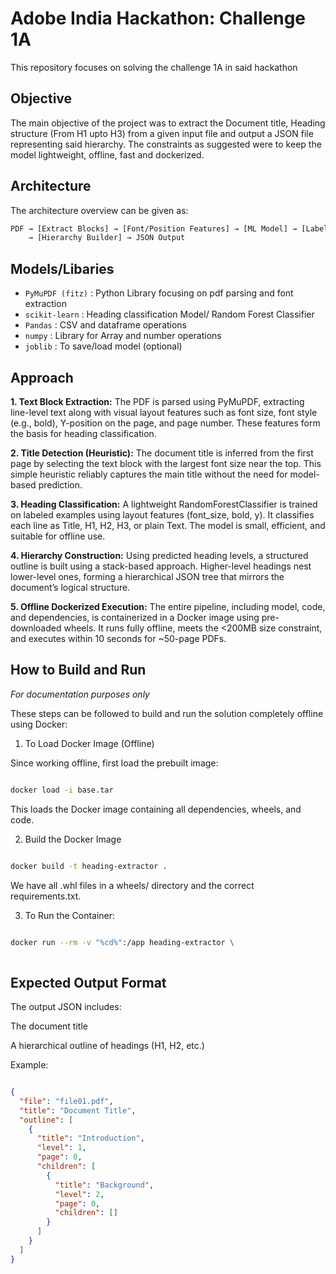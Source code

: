 # Adobe India Hackathon: Challenge 1A

This repository focuses on solving the challenge 1A in said hackathon

## Objective

The main objective of the project was to extract the Document title, Heading structure (From H1 upto H3) from a given input file and output a JSON file representing said hierarchy. 
The constraints as suggested were to keep the model lightweight, offline, fast and dockerized.

## Architecture

The architecture overview can be given as:

```bash
PDF → [Extract Blocks] → [Font/Position Features] → [ML Model] → [Label H1/H2/...]
    → [Hierarchy Builder] → JSON Output
```

## Models/Libaries

* `PyMuPDF (fitz)` : Python Library focusing on pdf parsing and font extraction
* `scikit-learn` : Heading classification Model/ Random Forest Classifier
* `Pandas` : CSV and dataframe operations
* `numpy` : Library for Array and number operations
* `joblib` : To save/load model (optional)

## Approach

**1. Text Block Extraction:**
The PDF is parsed using PyMuPDF, extracting line-level text along with visual layout features such as font size, font style (e.g., bold), Y-position on the page, and page number. These features form the basis for heading classification.

**2. Title Detection (Heuristic):**
The document title is inferred from the first page by selecting the text block with the largest font size near the top. This simple heuristic reliably captures the main title without the need for model-based prediction.

**3. Heading Classification:**
A lightweight RandomForestClassifier is trained on labeled examples using layout features (font_size, bold, y). It classifies each line as Title, H1, H2, H3, or plain Text. The model is small, efficient, and suitable for offline use.

**4. Hierarchy Construction:**
Using predicted heading levels, a structured outline is built using a stack-based approach. Higher-level headings nest lower-level ones, forming a hierarchical JSON tree that mirrors the document’s logical structure.

**5. Offline Dockerized Execution:**
The entire pipeline, including model, code, and dependencies, is containerized in a Docker image using pre-downloaded wheels. It runs fully offline, meets the <200MB size constraint, and executes within 10 seconds for ~50-page PDFs.

## How to Build and Run

*For documentation purposes only*

These steps can be followed to build and run the solution completely offline using Docker:

1. To Load Docker Image (Offline)

Since working offline, first load the prebuilt image:

``` bash

docker load -i base.tar

```
This loads the Docker image containing all dependencies, wheels, and code.

2. Build the Docker Image

``` bash

docker build -t heading-extractor .

```

We have all .whl files in a wheels/ directory and the correct requirements.txt.


3. To Run the Container:

``` bash

docker run --rm -v "%cd%":/app heading-extractor \
  

```



## Expected Output Format
The output JSON includes:

The document title

A hierarchical outline of headings (H1, H2, etc.)

Example:

```json

{
  "file": "file01.pdf",
  "title": "Document Title",
  "outline": [
    {
      "title": "Introduction",
      "level": 1,
      "page": 0,
      "children": [
        {
          "title": "Background",
          "level": 2,
          "page": 0,
          "children": []
        }
      ]
    }
  ]
}
```
